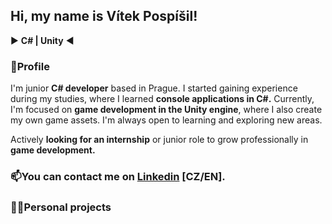 ## Hi, my name is Vítek Pospíšil!

▶︎ **C# | Unity** ◀︎

### 👾Profile
I'm junior **C# developer** based in Prague. I started gaining experience during my studies, where I learned **console applications in C#.** Currently, I'm focused on **game development in the Unity engine**, where I also create my own game assets. I'm always open to learning and exploring new areas.

Actively **looking for an internship** or junior role to grow professionally in **game development.**
### 📫You can contact me on [Linkedin](https://www.linkedin.com/in/vítek-pospíšil-091b41370) [CZ/EN].

### 👨‍💻Personal projects

